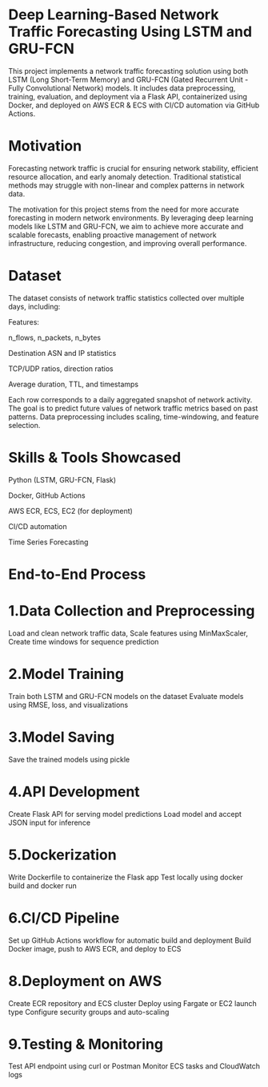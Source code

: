 # Deep Learning-Based Network Traffic Forecasting Using LSTM and GRU-FCN

This project implements a network traffic forecasting solution using both LSTM (Long Short-Term Memory) and GRU-FCN (Gated Recurrent Unit - Fully Convolutional Network) models. It includes data preprocessing, training, evaluation, and deployment via a Flask API, containerized using Docker, and deployed on AWS ECR & ECS with CI/CD automation via GitHub Actions.

# Motivation

Forecasting network traffic is crucial for ensuring network stability, efficient resource allocation, and early anomaly detection. Traditional statistical methods may struggle with non-linear and complex patterns in network data.

The motivation for this project stems from the need for more accurate forecasting in modern network environments. By leveraging deep learning models like LSTM and GRU-FCN, we aim to achieve more accurate and scalable forecasts, enabling proactive management of network infrastructure, reducing congestion, and improving overall performance.

# Dataset

The dataset consists of network traffic statistics collected over multiple days, including:

Features:

n_flows, n_packets, n_bytes

Destination ASN and IP statistics

TCP/UDP ratios, direction ratios

Average duration, TTL, and timestamps

Each row corresponds to a daily aggregated snapshot of network activity. The goal is to predict future values of network traffic metrics based on past patterns. Data preprocessing includes scaling, time-windowing, and feature selection.


# Skills & Tools Showcased

Python (LSTM, GRU-FCN, Flask)

Docker, GitHub Actions

AWS ECR, ECS, EC2 (for deployment)

CI/CD automation

Time Series Forecasting

# End-to-End Process

# 1.Data Collection and Preprocessing

Load and clean network traffic data,
Scale features using MinMaxScaler,
Create time windows for sequence prediction

# 2.Model Training

Train both LSTM and GRU-FCN models on the dataset
Evaluate models using RMSE, loss, and visualizations

# 3.Model Saving

Save the trained models using pickle

# 4.API Development

Create Flask API for serving model predictions
Load model and accept JSON input for inference

# 5.Dockerization

Write Dockerfile to containerize the Flask app
Test locally using docker build and docker run

# 6.CI/CD Pipeline

Set up GitHub Actions workflow for automatic build and deployment
Build Docker image, push to AWS ECR, and deploy to ECS

# 8.Deployment on AWS

Create ECR repository and ECS cluster
Deploy using Fargate or EC2 launch type
Configure security groups and auto-scaling

# 9.Testing & Monitoring

Test API endpoint using curl or Postman
Monitor ECS tasks and CloudWatch logs
